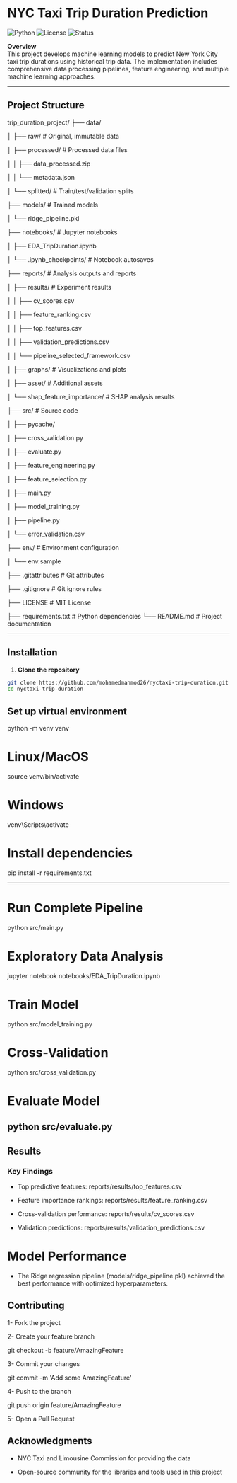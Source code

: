 # NYC Taxi Trip Duration Prediction

![Python](https://img.shields.io/badge/python-3.10-blue)
![License](https://img.shields.io/badge/license-MIT-green)
![Status](https://img.shields.io/badge/status-Active-brightgreen)

 **Overview**  
This project develops machine learning models to predict New York City taxi trip durations using historical trip data. The implementation includes comprehensive data processing pipelines, feature engineering, and multiple machine learning approaches.

---

##  Project Structure


trip_duration_project/
├── data/

│ ├── raw/ # Original, immutable data

│ ├── processed/ # Processed data files

│ │ ├── data_processed.zip

│ │ └── metadata.json

│ └── splitted/ # Train/test/validation splits

├── models/ # Trained models

│ └── ridge_pipeline.pkl

├── notebooks/ # Jupyter notebooks

│ ├── EDA_TripDuration.ipynb

│ └── .ipynb_checkpoints/ # Notebook autosaves

├── reports/ # Analysis outputs and reports

│ ├── results/ # Experiment results

│ │ ├── cv_scores.csv

│ │ ├── feature_ranking.csv

│ │ ├── top_features.csv

│ │ ├── validation_predictions.csv

│ │ └── pipeline_selected_framework.csv

│ ├── graphs/ # Visualizations and plots

│ ├── asset/ # Additional assets

│ └── shap_feature_importance/ # SHAP analysis results

├── src/ # Source code

│ ├── pycache/

│ ├── cross_validation.py

│ ├── evaluate.py

│ ├── feature_engineering.py

│ ├── feature_selection.py

│ ├── main.py

│ ├── model_training.py

│ ├── pipeline.py

│ └── error_validation.csv

├── env/ # Environment configuration

│ └── env.sample

├── .gitattributes # Git attributes

├── .gitignore # Git ignore rules

├── LICENSE # MIT License

├── requirements.txt # Python dependencies
└── README.md # Project documentation




----

##  Installation

1. **Clone the repository**
```bash
git clone https://github.com/mohamedmahmod26/nyctaxi-trip-duration.git
cd nyctaxi-trip-duration
``` 

## Set up virtual environment
python -m venv venv
# Linux/MacOS
source venv/bin/activate
# Windows
venv\Scripts\activate
# Install dependencies

pip install -r requirements.txt

--- 

# Run Complete Pipeline
python src/main.py
# Exploratory Data Analysis
jupyter notebook notebooks/EDA_TripDuration.ipynb
# Train Model
python src/model_training.py
# Cross-Validation
python src/cross_validation.py
# Evaluate Model
python src/evaluate.py
---
## Results

### Key Findings

- Top predictive features: reports/results/top_features.csv

- Feature importance rankings: reports/results/feature_ranking.csv

- Cross-validation performance: reports/results/cv_scores.csv

- Validation predictions: reports/results/validation_predictions.csv

# Model Performance

- The Ridge regression pipeline (models/ridge_pipeline.pkl) achieved the best performance with optimized hyperparameters.

## Contributing

1- Fork the project

2- Create your feature branch

git checkout -b feature/AmazingFeature


3- Commit your changes

git commit -m 'Add some AmazingFeature'


4- Push to the branch

git push origin feature/AmazingFeature


5- Open a Pull Request

## Acknowledgments

- NYC Taxi and Limousine Commission for providing the data

- Open-source community for the libraries and tools used in this project